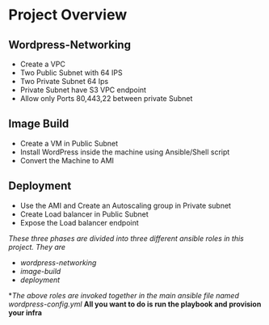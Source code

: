 # Project Overview

## Wordpress-Networking
 - Create a VPC 
 - Two Public Subnet with 64 IPS
 - Two Private Subnet 64 Ips
 - Private Subnet have S3 VPC endpoint
 - Allow only Ports 80,443,22 between private Subnet

## Image Build
 - Create a VM in Public Subnet 
 - Install WordPress inside the machine using Ansible/Shell script
 - Convert the Machine to AMI

## Deployment
 - Use the AMI and Create an Autoscaling group in Private subnet
 - Create Load balancer in Public Subnet
 - Expose the Load balancer endpoint
 
 *These three phases are divided into three different ansible roles in this project. They are*
 - *wordpress-networking*
 - *image-build*
 - *deployment*
 
**The above roles are invoked together in the main ansible file named wordpress-config.yml*
**All you want to do is run the playbook and provision your infra**
